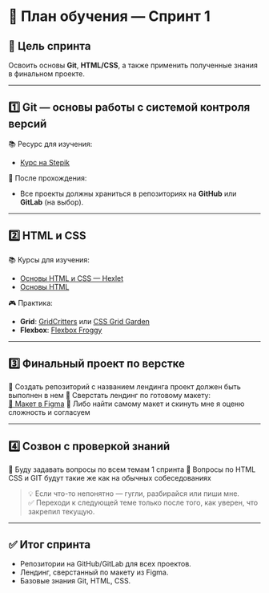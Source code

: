# 📌 План обучения — Спринт 1

## 🎯 Цель спринта
Освоить основы **Git**, **HTML/CSS**, а также применить полученные знания в финальном проекте.

---

## 1️⃣ Git — основы работы с системой контроля версий
📚 Ресурс для изучения:  
- [Курс на Stepik](https://stepik.org/course/252829/promo?search=7835588303)

🔹 После прохождения:  
- Все проекты должны храниться в репозиториях на **GitHub** или **GitLab** (на выбор).

---

## 2️⃣ HTML и CSS
📚 Курсы для изучения:  
- [Основы HTML и CSS — Hexlet](https://ru.hexlet.io/programs/html-css-basics-free)  
- [Основы HTML](https://katalog-kursov.ru/lessons/html-css/?lesson=osnovnye-ponyatiya-html)  

🎮 Практика:  
- **Grid**: [GridCritters](https://gridcritters.com/) или [CSS Grid Garden](https://cssgridgarden.com/#ru)  
- **Flexbox**: [Flexbox Froggy](https://flexboxfroggy.com/#ru)

---

## 3️⃣ Финальный проект по верстке
🔹 Создать репозиторий с названием лендинга проект должен быть выполнен в нем
🔹 Сверстать лендинг по готовому макету:  
[📄 Макет в Figma](https://www.figma.com/design/hHUlinNdOpwNISq0nFOiZr/%D0%94%D0%B8%D0%B7%D0%B0%D0%B9%D0%BD-%D0%BB%D0%B5%D0%BD%D0%B4%D0%B8%D0%BD%D0%B3%D0%B0---Landing-page-design--Community-?node-id=0-1&p=f&t=bWOiljlPuyB1VgAH-0)
🔹 Либо найти самому макет и скинуть мне я оценю сложность и согласуем

---

## 4️⃣ Созвон с проверкой знаний
🔹 Буду задавать вопросы по всем темам 1 спринта 
🔹 Вопросы по HTML CSS и GIT будут такие же как на обычных собеседованиях

> 💡 Если что-то непонятно — гугли, разбирайся или пиши мне.  
> ✅ Переходи к следующей теме только после того, как уверен, что закрепил текущую.

---

## ✅ Итог спринта
- Репозитории на GitHub/GitLab для всех проектов.
- Лендинг, сверстанный по макету из Figma.
- Базовые знания Git, HTML, CSS.
